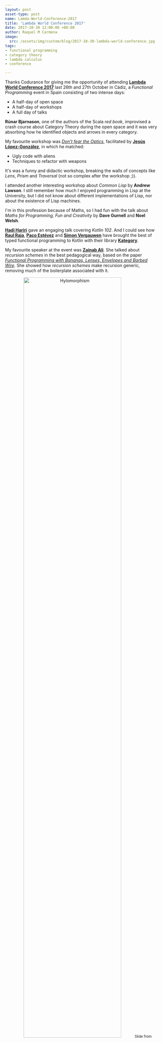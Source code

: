 ```yaml
---
layout: post
asset-type: post
name: Lamda-World-Conference-2017
title: 'Lambda World Conference 2017'
date: 2017-10-30 12:00:00 +00:00
author: Raquel M Carmena
image:
  src: /assets/img/custom/blog/2017-10-30-lambda-world-conference.jpg
tags:
- functional programming
- category theory
- lambda calculus
- conference

---
```

Thanks Codurance for giving me the opportunity of attending <a href="http://www.lambda.world/" target="_blank">**Lambda World Conference 2017**</a> last 26th and 27th October in Cádiz, a _Functional Programming_ event in Spain consisting of two intense days:

* A half-day of open space 
* A half-day of workshops
* A full day of talks

**Rúnar Bjarnason**, one of the authors of the Scala _red book_, improvised a crash course about Category Theory during the open space and it was very absorbing how he identified objects and arrows in every category.

My favourite workshop was <a href="https://t.co/uc6pH2a6QK" target="_blank">_Don't fear the Optics_</a>, facilitated by <a href="https://twitter.com/jeslg" target="_blank">**Jesús López-González**</a>, in which he matched:

* Ugly code with aliens
* Techniques to refactor with weapons

It's was a funny and didactic workshop, breaking the walls of concepts like _Lens_, _Prism_ and _Traversal_ (not so complex after the workshop ;)).

I attended another interesting workshop about _Common Lisp_ by **Andrew Lawson**. I still remember how much I enjoyed programming in Lisp at the University, but I did not know about different implementations of Lisp, nor about the existence of Lisp machines.

I'm in this profession because of Maths, so I had fun with the talk about _Maths for Programming, Fun and Creativity_ by **Dave Gurnell** and **Noel Welsh**.

<a href="https://twitter.com/hhariri" target="_blank">**Hadi Hariri**</a> gave an engaging talk covering _Kotlin 102_. And I could see how <a href="https://twitter.com/raulraja">**Raul Raja**</a>, <a href="https://twitter.com/pacoworks" target="_blank">**Paco Estévez**</a> and <a href="https://twitter.com/vergauwen_simon" target="_blank">**Simon Vergauwen**</a> have brought the best of typed functional programming to Kotlin with their library <a href="http://kategory.io" target="_blank">**Kategory**</a>.

My favourite speaker at the event was <a href="https://twitter.com/_zainabali_" target="_blank">**Zainab Ali**</a>. She talked about _recursion schemes_ in the best pedagogical way, based on the paper <a href="https://maartenfokkinga.github.io/utwente/mmf91m.pdf" target="_blank">_Functional Programming with Bananas, Lenses, Envelopes and Barbed Wire_</a>. She showed how _recursion schemes_ make recursion generic, removing much of the boilerplate associated with it.

<center>
<img src="{{site.baseurl}}/assets/img/custom/blog/2017-10-30-lambda-world-conference/hylomorphism.png" alt="Hylomorphism" class="img img-responsive" width="80%"/>
<small>Slide from <a href="http://slides.com/zainabali_/peeling_the_banana#/" target="_blank">'Peeling the Banana - Recursion schemes from first principles'</a> by Zainab Ali</small>
</center>
<br/>

**Jeremy Gibbons**, professor of Computing at the University of Oxford, was the star of the final keynote, showing the relation between the structure of multi-dimensional data and Naperian functors.

Do you know another technical conference which provides its own beer, _functional_ beer?

<center>
<img src="{{site.baseurl}}/assets/img/custom/blog/2017-10-30-lambda-world-conference/functional-beer.jpg" alt="Functional Beer" class="img img-responsive"/>
</center>
<br/>

Organizers deserve my warmest congratulations, because it was one of the best conferences I've ever attended. It was the third edition of this awesome event and, despite the high number of attendees, it kept its high quality, the personal attention and its family atmosphere. <a href="https://twitter.com/Jorge__Galindo">**Jorge Galindo**</a> is one of the organizers and his daughter is growing at the same time as the event, getting used to face a huge audience:

<center>
<img src="{{site.baseurl}}/assets/img/custom/blog/2017-10-30-lambda-world-conference/jorge-galindo-s-daughter.jpg" alt="Jorge Galindo" class="img img-responsive" width="50%"/>
</center>
<br/>

I'll update this post when videos are available.

## Acknowledgments

My special thanks go to my colleagues **Christian Panadero** and <a href="/publications/author/carlos-morera%20de%20la%20chica/">**Carlos Morera de la Chica**</a>, here with <a href="https://bartoszmilewski.com/" target="_blank">**Bartosz Milewski**</a>, the author of <a href="https://bartoszmilewski.com/2014/10/28/category-theory-for-programmers-the-preface/" target="_blank">_Category Theory for Programmers_</a>:

<center>
<blockquote class="twitter-tweet" data-lang="en"><p lang="en" dir="ltr">Such a moment meeting <a href="https://twitter.com/BartoszMilewski?ref_src=twsrc%5Etfw">@BartoszMilewski</a> in <a href="https://twitter.com/Lambda_World?ref_src=twsrc%5Etfw">@Lambda_World</a>. Looking forward to our next category theory session at <a href="https://twitter.com/codurance?ref_src=twsrc%5Etfw">@codurance</a> next week. <a href="https://t.co/QefB9DXAhG">pic.twitter.com/QefB9DXAhG</a></p>&mdash; Carlos Morera (@CarlosMChica) <a href="https://twitter.com/CarlosMChica/status/924317459859103749?ref_src=twsrc%5Etfw">October 28, 2017</a></blockquote>
<script async src="https://platform.twitter.com/widgets.js" charset="utf-8"></script>
</center>

They're awesome _travel_ companions in this _journey_ and I met a lot of interesting people thanks to them.
